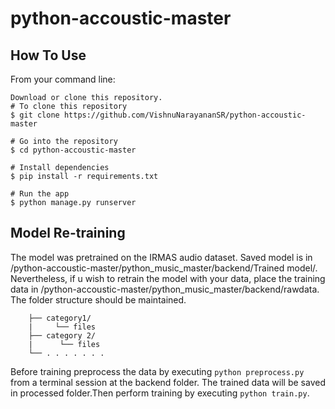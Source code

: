 # python-accoustic-master

## How To Use
From your command line:

```
Download or clone this repository.
# To clone this repository
$ git clone https://github.com/VishnuNarayananSR/python-accoustic-master

# Go into the repository
$ cd python-accoustic-master

# Install dependencies
$ pip install -r requirements.txt

# Run the app
$ python manage.py runserver
```

## Model Re-training
The model was pretrained on the IRMAS audio dataset. Saved model is in /python-accoustic-master/python_music_master/backend/Trained model/.
Nevertheless, if u wish to retrain the model with your data, place the training data in /python-accoustic-master/python_music_master/backend/rawdata. The folder structure should be maintained.

```└── rawdata/
    ├── category1/
    |     └── files 
    ├── category 2/
    |      └── files 
    └── . . . . . . .
 ```
    
Before training preprocess the data by executing ```python preprocess.py``` from a terminal session at the backend folder. The trained data will be saved in processed folder.Then perform training by executing ```python train.py```.
